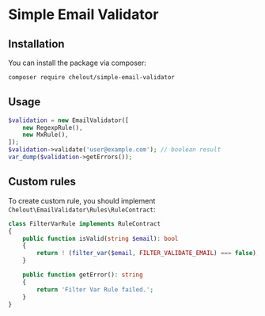 # Simple Email Validator

## Installation

You can install the package via composer:

```bash
composer require chelout/simple-email-validator
```

## Usage

```php
$validation = new EmailValidator([
    new RegexpRule(),
    new MxRule(),
]);
$validation->validate('user@example.com'); // boolean result
var_dump($validation->getErrors());
```

## Custom rules

To create custom rule, you should implement `Chelout\EmailValidator\Rules\RuleContract`:

```php
class FilterVarRule implements RuleContract
{
    public function isValid(string $email): bool
    {
        return ! (filter_var($email, FILTER_VALIDATE_EMAIL) === false);
    }

    public function getError(): string
    {
        return 'Filter Var Rule failed.';
    }
}
```